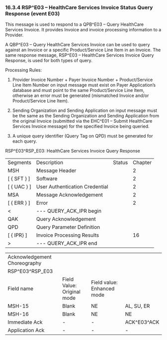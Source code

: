 ### 16.3.4 RSP^E03 – HealthCare Services Invoice Status Query Response (event E03) 

This message is used to respond to a QPB^E03 – Query HealthCare Services Invoice. It provides Invoice and invoice processing information to a Provider.

A QBP^E03 – Query HealthCare Services Invoice can be used to query against an Invoice or a specific Product/Service Line Item in an Invoice. The same response message, RSP^E03 – HealthCare Services Invoice Query Response, is used for both types of query.

Processing Rules:

1) Provider Invoice Number + Payer Invoice Number + Product/Service Line Item Number on input message must exist on Payer Application’s database and must point to the same Product/Service Line Item, otherwise an error must be generated (mismatched Invoice and/or Product/Service Line Item).

2) Sending Organization and Sending Application on input message must be the same as the Sending Organization and Sending Application from the original Invoice (submitted via the EHC^E01 – Submit HealthCare Services Invoice message) for the specified Invoice being queried.

3) A unique query identifier (Query Tag on QPD) must be generated for each query.

RSP^E03^RSP_E03: HealthCare Services Invoice Query Response

|     |     |     |     |
| --- | --- | --- | --- |
| Segments | Description | Status | Chapter |
| MSH | Message Header |  | 2 |
| [ \{ SFT } ] | Software |  | 2 |
| [ \{ UAC } ] | User Authentication Credential |  | 2 |
| MSA | Message Acknowledgement |  | 2 |
| [ \{ ERR } ] | Error |  | 2 |
| &lt; | --- QUERY_ACK_IPR begin |  |  |
| QAK | Query Acknowledgement |  |  |
| QPD | Query Parameter Definition |  |  |
| [ \{ IPR} ] | Invoice Processing Results |  | 16 |
| > | --- QUERY_ACK_IPR end |  |  |

|     |     |     |     |
| --- | --- | --- | --- |
| Acknowledgement Choreography |  |  |  |
| RSP^E03^RSP_E03 |  |  |  |
| Field name | Field Value: Original mode | Field value: Enhanced mode |  |
| MSH-15 | Blank | NE | AL, SU, ER |
| MSH-16 | Blank | NE | NE |
| Immediate Ack | - | - | ACK^E03^ACK |
| Application Ack | - | - | - |
